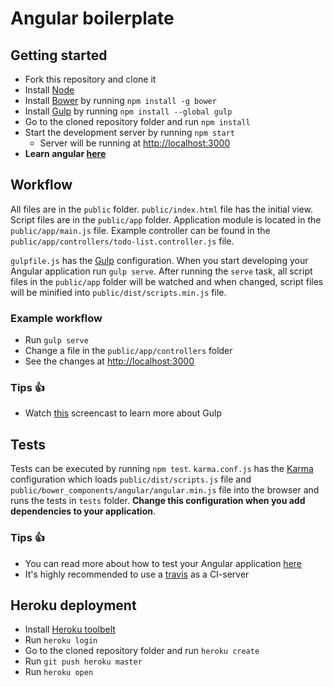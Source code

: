 # Angular boilerplate

## Getting started


* Fork this repository and clone it
* Install [Node](https://nodejs.org/en/)
* Install [Bower](http://bower.io/) by running `npm install -g bower`
* Install [Gulp](http://gulpjs.com/) by running `npm install --global gulp`
* Go to the cloned repository folder and run `npm install`
* Start the development server by running `npm start`
  * Server will be running at [http://localhost:3000](http://localhost:3000)
* **Learn angular [here](https://docs.angularjs.org/tutorial)**

## Workflow

All files are in the `public` folder. `public/index.html` file has the initial view. Script files are in the `public/app` folder. Application module is located in the `public/app/main.js` file. Example controller can be found in the `public/app/controllers/todo-list.controller.js` file.

`gulpfile.js` has the [Gulp](http://gulpjs.com/) configuration. When you start developing your Angular application run `gulp serve`. After running the `serve` task, all script files in the `public/app` folder will be watched and when changed, script files will be minified into `public/dist/scripts.min.js` file.

### Example workflow

* Run `gulp serve`
* Change a file in the `public/app/controllers` folder
* See the changes at [http://localhost:3000](http://localhost:3000)

### Tips :thumbsup:

* Watch [this](https://www.youtube.com/watch?v=dwSLFai8ovQ) screencast to learn more about Gulp

## Tests

Tests can be executed by running `npm test`. `karma.conf.js` has the [Karma](http://karma-runner.github.io/0.13/index.html) configuration which loads `public/dist/scripts.js` file and `public/bower_components/angular/angular.min.js` file into the browser and runs the tests in `tests` folder. **Change this configuration when you add dependencies to your application**.

### Tips :thumbsup:

* You can read more about how to test your Angular application [here](https://docs.angularjs.org/guide/unit-testing)
* It's highly recommended to use a [travis](https://github.com/yeoman/generator-angular) as a CI-server

## Heroku deployment

* Install [Heroku toolbelt](https://toolbelt.heroku.com/)
* Run `heroku login`
* Go to the cloned repository folder and run `heroku create`
* Run `git push heroku master`
* Run `heroku open`
